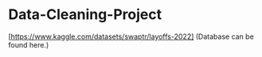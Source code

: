 # Data-Cleaning-Project


[https://www.kaggle.com/datasets/swaptr/layoffs-2022] (Database can be found here.)
